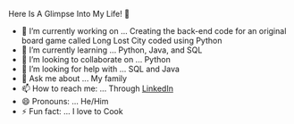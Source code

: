 Here Is A Glimpse Into My Life! 👋

- 🔭 I’m currently working on ... Creating the back-end code for an original board game called Long Lost City coded using Python
- 🌱 I’m currently learning ... Python, Java, and SQL
- 👯 I’m looking to collaborate on ... Python
- 🤔 I’m looking for help with ... SQL and Java
- 💬 Ask me about ... My family 
- 📫 How to reach me: ... Through [LinkedIn](https://www.linkedin.com/in/arizona-miranda-834211210)
- 😄 Pronouns: ... He/Him
- ⚡ Fun fact: ... I love to Cook

